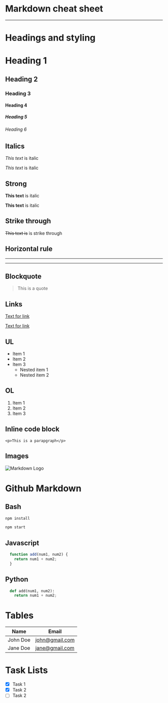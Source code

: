 # Markdown cheat sheet
---

# Headings and styling
<!-- Headings -->
# Heading 1
## Heading 2
### Heading 3
#### Heading 4
##### Heading 5
###### Heading 6

## Italics
<!-- Italics -->
*This text* is italic

_This text_ is italic

## Strong
<!-- Strong -->
**This text** is italic

__This text__ is italic

## Strike through
<!-- Strike through -->
~~This text is~~ is strike through

## Horizontal rule
<!-- Horizontal rule -->

---
___

## Blockquote
<!-- Blockquote -->
> This is a quote

## Links
<!-- Links -->
[Text for link](http://link.com)

[Text for link](http://link.com "Title link")


## UL
<!-- UL -->
* Item 1
* Item 2
* Item 3
  * Nested item 1
  * Nested item 2


## OL
<!-- OL -->
1. Item 1
1. Item 2
1. Item 3

## Inline code block
<!-- Inline code block -->
`<p>This is a parapgraph</p>`

## Images
<!-- Images -->
![Markdown Logo](https://markdown-here.com/img/icon256.png)

# Github Markdown
<!-- Github Markdown -->

<!-- Code Blocks -->
## Bash
```bash
npm install

npm start
```
## Javascript
```javascript
  function add(num1, num2) {
    return num1 + num2;
  }
```
## Python
```python
  def add(num1, num2):
    return num1 + num2;
```

# Tables
<!-- Tables -->
| Name | Email |
| ---- | ------ |
| John Doe | john@gmail.com |
| Jane Doe | jane@gmail.com |

# Task Lists
<!-- Task Lists -->
* [x] Task 1
* [x] Task 2
* [ ] Task 2